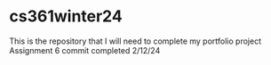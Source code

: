 # cs361winter24
This is the repository that I will need to complete my portfolio project
Assignment 6 commit completed 2/12/24
